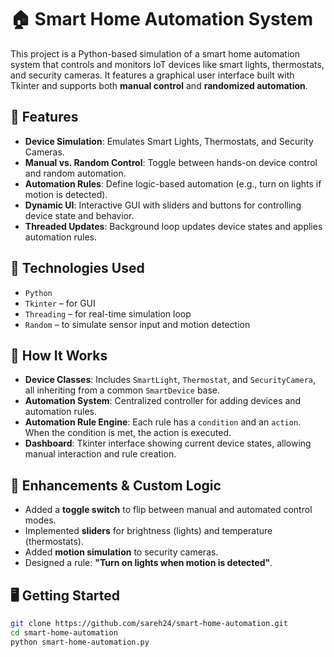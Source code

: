 # 🏠 Smart Home Automation System

This project is a Python-based simulation of a smart home automation system that controls and monitors IoT devices like smart lights, thermostats, and security cameras. It features a graphical user interface built with Tkinter and supports both **manual control** and **randomized automation**.

## 📌 Features

- **Device Simulation**: Emulates Smart Lights, Thermostats, and Security Cameras.
- **Manual vs. Random Control**: Toggle between hands-on device control and random automation.
- **Automation Rules**: Define logic-based automation (e.g., turn on lights if motion is detected).
- **Dynamic UI**: Interactive GUI with sliders and buttons for controlling device state and behavior.
- **Threaded Updates**: Background loop updates device states and applies automation rules.

## 🧠 Technologies Used

- `Python`
- `Tkinter` – for GUI
- `Threading` – for real-time simulation loop
- `Random` – to simulate sensor input and motion detection

## 🔧 How It Works

- **Device Classes**: Includes `SmartLight`, `Thermostat`, and `SecurityCamera`, all inheriting from a common `SmartDevice` base.
- **Automation System**: Centralized controller for adding devices and automation rules.
- **Automation Rule Engine**: Each rule has a `condition` and an `action`. When the condition is met, the action is executed.
- **Dashboard**: Tkinter interface showing current device states, allowing manual interaction and rule creation.

## 🚀 Enhancements & Custom Logic

- Added a **toggle switch** to flip between manual and automated control modes.
- Implemented **sliders** for brightness (lights) and temperature (thermostats).
- Added **motion simulation** to security cameras.
- Designed a rule: **"Turn on lights when motion is detected"**.

## 🖥️ Getting Started

```bash
git clone https://github.com/sareh24/smart-home-automation.git
cd smart-home-automation
python smart-home-automation.py
